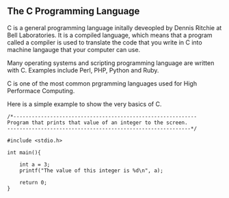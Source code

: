 ## The C Programming Language 

C is a general programming language initally deveopled by Dennis Ritchie at Bell Laboratories. 
It is a compiled language, which means that a program called a compiler is used to translate the code that you write in C into 
machine langauge that your computer can use. 

Many operating systems and scripting programming language are written with C. Examples include Perl, PHP, Python and Ruby. 

C is one of the most common prgramming languages used for High Performace Computing. 

Here is a simple example to show the very basics of C. 

```
/*------------------------------------------------------------
Program that prints that value of an integer to the screen.
------------------------------------------------------------*/

#include <stdio.h>

int main(){

    int a = 3;
    printf("The value of this integer is %d\n", a);

    return 0;
}

```
